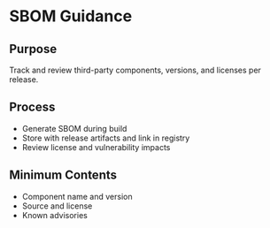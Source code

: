 # SBOM Guidance

## Purpose

Track and review third-party components, versions, and licenses per release.

## Process

- Generate SBOM during build
- Store with release artifacts and link in registry
- Review license and vulnerability impacts


## Minimum Contents

- Component name and version
- Source and license
- Known advisories

